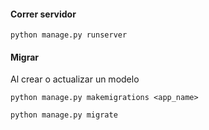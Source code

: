 #### Correr servidor

`python manage.py runserver`

#### Migrar

Al crear o actualizar un modelo

`python manage.py makemigrations <app_name>`

`python manage.py migrate`
